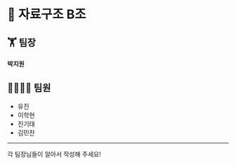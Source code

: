 # 📝 자료구조 B조
## 🏋 팀장
**박지원**
## 👨‍👨‍👧‍👦 팀원</br>
* 유진</br>
* 이학현</br>
* 진기태</br>
* 김민찬</br>
-------------
각 팀장님들이 알아서 작성해 주세요!
